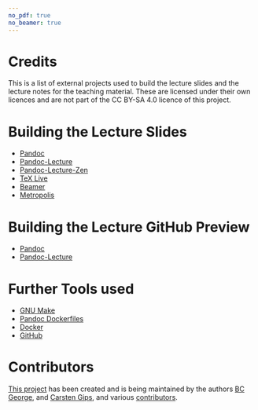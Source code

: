 ```yaml
---
no_pdf: true
no_beamer: true
---
```



# Credits

This is a list of external projects used to build the lecture slides and the lecture
notes for the teaching material. These are licensed under their own licences and are
not part of the CC BY-SA 4.0 licence of this project.


# Building the Lecture Slides

*   [Pandoc](https://github.com/jgm/pandoc)
*   [Pandoc-Lecture](https://github.com/cagix/pandoc-lecture)
*   [Pandoc-Lecture-Zen](https://github.com/cagix/pandoc-lecture-zen)
*   [TeX Live](http://tug.org/texlive/)
*   [Beamer](https://github.com/josephwright/beamer)
*   [Metropolis](https://github.com/matze/mtheme)


# Building the Lecture GitHub Preview

*   [Pandoc](https://github.com/jgm/pandoc)
*   [Pandoc-Lecture](https://github.com/cagix/pandoc-lecture)


# Further Tools used

*   [GNU Make](https://www.gnu.org/software/make/)
*   [Pandoc Dockerfiles](https://github.com/pandoc/dockerfiles)
*   [Docker](https://www.docker.com/)
*   [GitHub](https://github.com/)


# Contributors

[This project](https://github.com/Compiler-CampusMinden/CB-Vorlesung-Master)
has been created and is being maintained by the authors
[BC George](https://github.com/bcg7), and
[Carsten Gips](https://github.com/cagix), and various
[contributors](https://github.com/Compiler-CampusMinden/CB-Vorlesung-Master/graphs/contributors).
